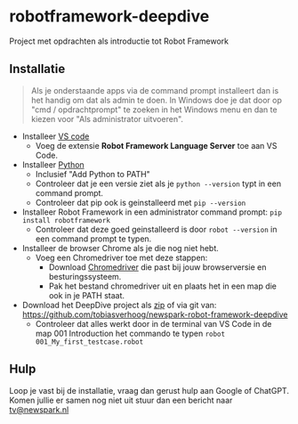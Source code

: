 # robotframework-deepdive
Project met opdrachten als introductie tot Robot Framework

## Installatie
> Als je onderstaande apps via de command prompt installeert dan is het handig om dat als admin te doen. In Windows doe je dat door op "cmd / opdrachtprompt" te zoeken in het Windows menu en dan te kiezen voor "Als administrator uitvoeren".

- Installeer [VS code](https://code.visualstudio.com/Download)
  - Voeg de extensie **Robot Framework Language Server** toe aan VS Code.
- Installeer [Python](https://www.python.org/downloads/)
  - Inclusief "Add Python to PATH"
  - Controleer dat je een versie ziet als je ```python --version``` typt in een command prompt.
  - Controleer dat pip ook is geinstalleerd met ```pip --version```
- Installeer Robot Framework in een administrator command prompt: ```pip install robotframework```
  - Controleer dat deze goed geinstalleerd is door ```robot --version``` in een command prompt te typen.
- Installeer de browser Chrome als je die nog niet hebt.
  - Voeg een Chromedriver toe met deze stappen:
    - Download [Chromedriver](https://googlechromelabs.github.io/chrome-for-testing/) die past bij jouw browserversie en besturingssysteem.
    - Pak het bestand chromedriver uit en plaats het in een map die ook in je PATH staat.
- Download het DeepDive project als [zip](https://github.com/tobiasverhoog/newspark-robot-framework-deepdive/archive/refs/heads/main.zip) of via git van: https://github.com/tobiasverhoog/newspark-robot-framework-deepdive
  - Controleer dat alles werkt door in de terminal van VS Code in de map 001 Introduction het commando te typen ```robot 001_My_first_testcase.robot```

## Hulp
Loop je vast bij de installatie, vraag dan gerust hulp aan Google of ChatGPT. Komen jullie er samen nog niet uit stuur dan een bericht naar tv@newspark.nl